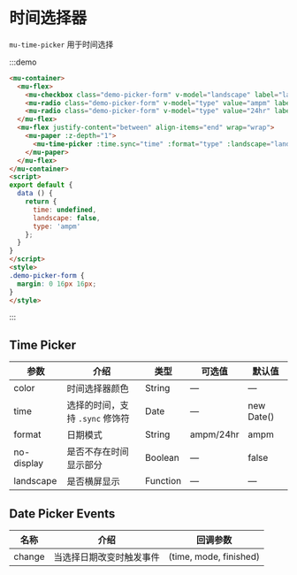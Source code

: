 # 时间选择器

`mu-time-picker` 用于时间选择

:::demo
```html
<mu-container>
  <mu-flex>
    <mu-checkbox class="demo-picker-form" v-model="landscape" label="landscape"></mu-checkbox>
    <mu-radio class="demo-picker-form" v-model="type" value="ampm" label="ampm"></mu-radio>
    <mu-radio class="demo-picker-form" v-model="type" value="24hr" label="24hr"></mu-radio>
  </mu-flex>
  <mu-flex justify-content="between" align-items="end" wrap="wrap">
    <mu-paper :z-depth="1">
      <mu-time-picker :time.sync="time" :format="type" :landscape="landscape"></mu-time-picker>
    </mu-paper>
  </mu-flex>
</mu-container>
<script>
export default {
  data () {
    return {
      time: undefined,
      landscape: false,
      type: 'ampm'
    };
  }
}
</script>
<style>
.demo-picker-form {
  margin: 0 16px 16px;
}
</style>
```
:::

## Time Picker

| 参数 | 介绍 | 类型 | 可选值 | 默认值 |
|------|------|------|------|------|
| color | 时间选择器颜色 | String | — | — |
| time | 选择的时间，支持 `.sync` 修饰符 | Date | — | new Date() |
| format | 日期模式 | String | ampm/24hr | ampm |
| no-display | 是否不存在时间显示部分  | Boolean | — | false |
| landscape | 是否横屏显示 | Function | — | — |

## Date Picker Events

| 名称 | 介绍 | 回调参数 |
|------|-----|--------|
| change | 当选择日期改变时触发事件 | (time, mode, finished) |


<script>
export default {
  data () {
    return {
      time: undefined,
      landscape: false,
      type: 'ampm'
    };
  }
}
</script>

<style>
.demo-picker-form {
  margin: 0 16px 16px;
}
</style>
